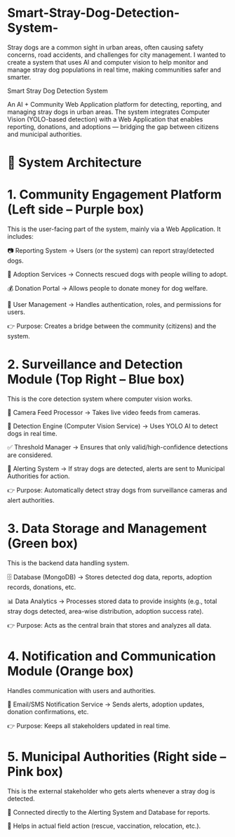 # Smart-Stray-Dog-Detection-System-
Stray dogs are a common sight in urban areas, often causing safety concerns, road accidents, and challenges for city management. I wanted to create a system that uses AI and computer vision to help monitor and manage stray dog populations in real time, making communities safer and smarter.

Smart Stray Dog Detection System

An AI + Community Web Application platform for detecting, reporting, and managing stray dogs in urban areas.
The system integrates Computer Vision (YOLO-based detection) with a Web Application that enables reporting, donations, and adoptions — bridging the gap between citizens and municipal authorities.

# 📌 System Architecture
# 1. Community Engagement Platform (Left side – Purple box)

This is the user-facing part of the system, mainly via a Web Application.
It includes:

📷 Reporting System → Users (or the system) can report stray/detected dogs.

🐾 Adoption Services → Connects rescued dogs with people willing to adopt.

💰 Donation Portal → Allows people to donate money for dog welfare.

👥 User Management → Handles authentication, roles, and permissions for users.

👉 Purpose: Creates a bridge between the community (citizens) and the system.

# 2. Surveillance and Detection Module (Top Right – Blue box)

This is the core detection system where computer vision works.

🎥 Camera Feed Processor → Takes live video feeds from cameras.

🤖 Detection Engine (Computer Vision Service) → Uses YOLO AI to detect dogs in real time.

✅ Threshold Manager → Ensures that only valid/high-confidence detections are considered.

🔔 Alerting System → If stray dogs are detected, alerts are sent to Municipal Authorities for action.

👉 Purpose: Automatically detect stray dogs from surveillance cameras and alert authorities.

# 3. Data Storage and Management (Green box)

This is the backend data handling system.

🗄 Database (MongoDB) → Stores detected dog data, reports, adoption records, donations, etc.

📊 Data Analytics → Processes stored data to provide insights (e.g., total stray dogs detected, area-wise distribution, adoption success rate).

👉 Purpose: Acts as the central brain that stores and analyzes all data.

# 4. Notification and Communication Module (Orange box)

Handles communication with users and authorities.

📧 Email/SMS Notification Service → Sends alerts, adoption updates, donation confirmations, etc.

👉 Purpose: Keeps all stakeholders updated in real time.

# 5. Municipal Authorities (Right side – Pink box)

This is the external stakeholder who gets alerts whenever a stray dog is detected.

🔗 Connected directly to the Alerting System and Database for reports.

🏥 Helps in actual field action (rescue, vaccination, relocation, etc.).
